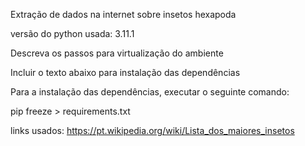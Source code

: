 Extração de dados na internet sobre insetos hexapoda

versão do python usada: 3.11.1

Descreva os passos para virtualização do ambiente

Incluir o texto abaixo para instalação das dependências

Para a instalação das dependências, executar o seguinte comando:

pip freeze > requirements.txt

links usados: https://pt.wikipedia.org/wiki/Lista_dos_maiores_insetos